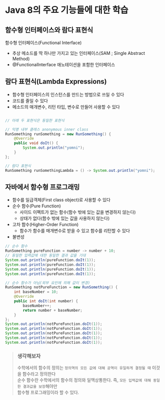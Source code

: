 # Java 8의 주요 기능들에 대한 학습

## 함수형 인터페이스와 람다 표현식
함수형 인터페이스(Functional Interface)
- 추상 메소드를 딱 하나만 가지고 있는 인터페이스(SAM ; Single Abstract Method)
- @FunctionalInterface 애노테이션을 포함한 인터페이스

## 람다 표현식(Lambda Expressions)
- 함수형 인터페이스의 인스턴스를 만드는 방법으로 쓰일 수 있다
- 코드를 줄일 수 있다
- 메소드의 매개변수, 리턴 타입, 변수로 만들어 사용할 수 있다

```java

// 아래 두 표현식은 동일한 표현식

// 익명 내부 클래스 anonymous inner class
RunSomething runSomething = new RunSomething() {
    @Override
    public void doIt() {
        System.out.println("yomni");
    }
};

// 람다 표현식
RunSomething runSomethingLambda = () -> System.out.println("yomni");
```

## 자바에서 함수형 프로그래밍
- 함수를 일급객체(First class object)로 사용할 수 있다
- 순수 함수(Pure Function)
  - 사이드 이펙트가 없는 함수(함수 밖에 있는 값을 변경하지 않는다)
  - 상태가 없다(함수 밖에 있는 값을 사용하지 않는다)
- 고차 함수(Higher-Order Function)
  - 함수가 함수를 매개변수로 받을 수 있고 함수를 리턴할 수 있다
- 불변성
```java
// 순수 함수
RunSomething pureFunction = number -> number + 10;
// 동일한 입력값에 대한 동일한 결과 값을 기대
System.out.println(pureFunction.doIt(1));
System.out.println(pureFunction.doIt(1));
System.out.println(pureFunction.doIt(1));
System.out.println(pureFunction.doIt(1));

// 순수 함수가 아님(외부 요인에 의해 값이 변경)
RunSomething notPureFunction = new RunSomething() {
    int baseNumber = 10;
    @Override
    public int doIt(int number) {
        baseNumber++;
        return number + baseNumber;
    }
};
System.out.println(notPureFunction.doIt(1));
System.out.println(notPureFunction.doIt(1));
System.out.println(notPureFunction.doIt(1));
System.out.println(notPureFunction.doIt(1));
System.out.println(notPureFunction.doIt(1));
```

> ### 생각해보자  
> 수학에서의 함수의 정의는 `정의역의 모든 값에 대해 공역이 유일하게 결정될 때` 이것을 함수라고 정의한다  
> 순수 함수란 수학에서의 함수의 정의와 일맥상통한다. 즉, `모든 입력값에 대해 동일한 결과값을 보장`해야만  
> 함수형 프로그래밍이라 할 수 있다.
